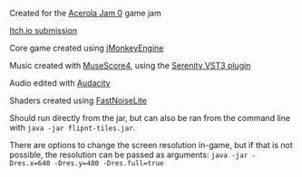 Created for the [Acerola Jam 0](https://itch.io/jam/acerola-jam-0) game jam

[Itch.io submission](https://incognito357.itch.io/flipnt-tiles)


Core game created using [jMonkeyEngine](https://github.com/jMonkeyEngine/jmonkeyengine)

Music created with [MuseScore4](https://musescore.org/en), using the [Serenity VST3 plugin](https://quietmusic.eu/serenity)

Audio edited with [Audacity](https://www.audacityteam.org/)

Shaders created using [FastNoiseLite](https://github.com/Auburn/FastNoiseLite?tab=readme-ov-file)


Should run directly from the jar, but can also be ran from the command line with `java -jar flipnt-tiles.jar`.

There are options to change the screen resolution in-game, but if that is not possible, the resolution can be passed as arguments:
`java -jar -Dres.x=640 -Dres.y=480 -Dres.full=true`
